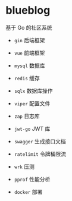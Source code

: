 # blueblog

基于 Go 的社区系统

* `gin` 后端框架
* `vue` 前端框架
* `mysql` 数据库
* `redis` 缓存

* `sqlx` 数据库操作
* `viper` 配置文件
* `zap` 日志库
* `jwt-go` JWT 库
* `swagger` 生成接口文档
* `ratelimit` 令牌桶限流

* `wrk` 压测
* `pprof` 性能分析
* `docker` 部署
